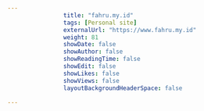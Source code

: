 ---
                title: "fahru.my.id"
                tags: [Personal site]
                externalUrl: "https://www.fahru.my.id"
                weight: 81
                showDate: false
                showAuthor: false
                showReadingTime: false
                showEdit: false
                showLikes: false
                showViews: false
                layoutBackgroundHeaderSpace: false
                ---
